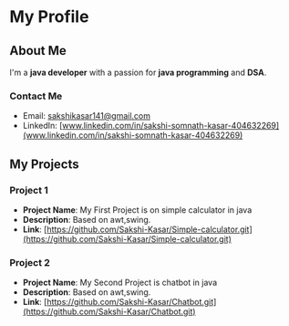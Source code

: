 # My Profile

## About Me

I'm a **java developer** with a passion for **java programming** and **DSA**.

### Contact Me

- Email: [sakshikasar141@gmail.com](mailto:sakshikasar141@gmail.com)
- LinkedIn: [www.linkedin.com/in/sakshi-somnath-kasar-404632269](www.linkedin.com/in/sakshi-somnath-kasar-404632269)

## My Projects

### Project 1

- **Project Name**: My First Project is on simple calculator in java 
- **Description**: Based on awt,swing.
- **Link**: [https://github.com/Sakshi-Kasar/Simple-calculator.git](https://github.com/Sakshi-Kasar/Simple-calculator.git)

### Project 2

- **Project Name**: My Second Project is chatbot in java
- **Description**: Based on awt,swing.
- **Link**: [https://github.com/Sakshi-Kasar/Chatbot.git](https://github.com/Sakshi-Kasar/Chatbot.git)



